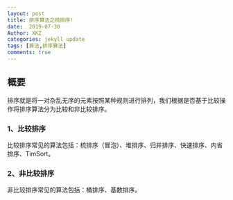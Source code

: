 ```yaml
---
layout: post
title: 排序算法之梳排序!
date:  2019-07-30
Author: XKZ
categories: jekyll update
tags: [算法,排序算法]
comments: true
---
```

## 概要
排序就是将一对杂乱无序的元素按照某种规则进行排列，我们根据是否基于比较操作将排序算法分为比较和非比较排序。
### 1、比较排序
比较排序常见的算法包括：梳排序（冒泡）、堆排序、归并排序、快速排序、内省排序、TimSort。
### 2、非比较排序
非比较排序常见的算法包括：桶排序、基数排序。
